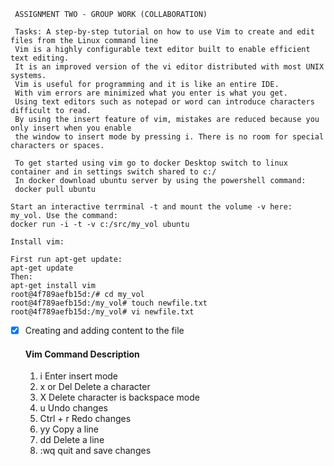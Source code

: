 
     ASSIGNMENT TWO - GROUP WORK (COLLABORATION)
	 
     Tasks: A step-by-step tutorial on how to use Vim to create and edit files from the Linux command line
	 Vim is a highly configurable text editor built to enable efficient text editing.
     It is an improved version of the vi editor distributed with most UNIX systems.
     Vim is useful for programming and it is like an entire IDE.
	 With vim errors are minimized what you enter is what you get. 
     Using text editors such as notepad or word can introduce characters difficult to read.
     By using the insert feature of vim, mistakes are reduced because you only insert when you enable
     the window to insert mode by pressing i. There is no room for special characters or spaces.
	 
	 To get started using vim go to docker Desktop switch to linux container and in settings switch shared to c:/
	 In docker download ubuntu server by using the powershell command:
	 docker pull ubuntu
	
	Start an interactive terrminal -t and mount the volume -v here:  my_vol. Use the command:
	docker run -i -t -v c:/src/my_vol ubuntu
	
	Install vim:
	
	First run apt-get update:
	apt-get update 
	Then:
	apt-get install vim
	root@4f789aefb15d:/# cd my_vol
    root@4f789aefb15d:/my_vol# touch newfile.txt
    root@4f789aefb15d:/my_vol# vi newfile.txt
 - [x] Creating and adding content to the file
 
    #### Vim Command Description
     1. i	Enter insert mode
     1. x or Del	Delete a character
     1. X	Delete character is backspace mode
     1. u	Undo changes
     1. Ctrl + r	Redo changes
     1. yy	Copy a line
     1. dd	Delete a line
     1. :wq	quit and save changes

	
	
